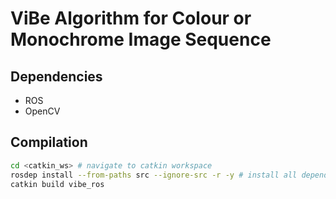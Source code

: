 # ViBe Algorithm for Colour or Monochrome Image Sequence

## Dependencies
- ROS
- OpenCV


## Compilation
``` bash
cd <catkin_ws> # navigate to catkin workspace
rosdep install --from-paths src --ignore-src -r -y # install all dependencies specified in
catkin build vibe_ros
```
